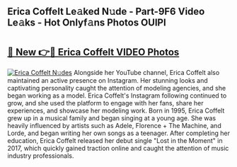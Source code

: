 ## Erica Coffelt Le𝚊ked N𝚞de - Part-9F6 Video Le𝚊ks - Hot Onlyf𝚊ns Photos OUlPI

# <h2><a href="http://ac51872.deff.icu/?id=Erica+Coffelt">🔗 New 👉🔴 Erica Coffelt VIDEO Photos</a></h2>

[![Erica Coffelt N𝚞des](https://i.imgur.com/rIISA9y.gif)](http://ac51872.deff.icu/?id=Erica+Coffelt)
Alongside her YouTube channel, Erica Coffelt also maintained an active presence on Instagram. Her stunning looks and captivating personality caught the attention of modeling agencies, and she began working as a model. Erica Coffelt's Instagram following continued to grow, and she used the platform to engage with her fans, share her experiences, and showcase her modeling work. Born in 1995, Erica Coffelt grew up in a musical family and began singing at a young age. She was heavily influenced by artists such as Adele, Florence + The Machine, and Lorde, and began writing her own songs as a teenager. After completing her education, Erica Coffelt released her debut single "Lost in the Moment" in 2017, which quickly gained traction online and caught the attention of music industry professionals.
